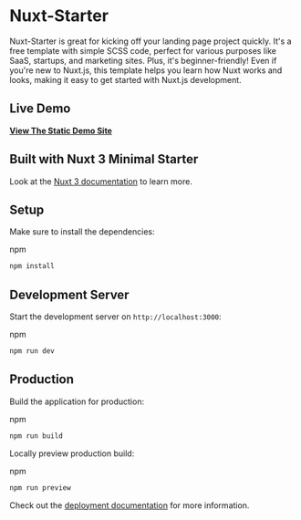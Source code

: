# Nuxt-Starter

Nuxt-Starter is great for kicking off your landing page project quickly. It's a free template with simple SCSS code, perfect for various purposes like SaaS, startups, and marketing sites. Plus, it's beginner-friendly! Even if you're new to Nuxt.js, this template helps you learn how Nuxt works and looks, making it easy to get started with Nuxt.js development.

## Live Demo

**[View The Static Demo Site](https://konkol00.github.io/nuxt-starter/)**

## Built with Nuxt 3 Minimal Starter

Look at the [Nuxt 3 documentation](https://nuxt.com/docs/getting-started/introduction) to learn more.

## Setup

Make sure to install the dependencies:

npm
```bash
npm install
```

## Development Server

Start the development server on `http://localhost:3000`:

npm
```bash
npm run dev
```

## Production

Build the application for production:

npm
```bash
npm run build
```

Locally preview production build:

npm
```bash
npm run preview
```

Check out the [deployment documentation](https://nuxt.com/docs/getting-started/deployment) for more information.
